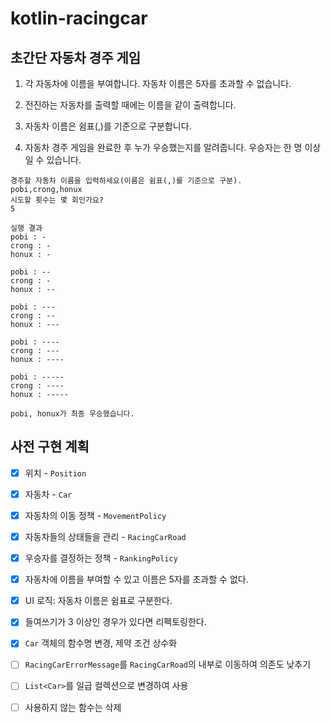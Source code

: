 # kotlin-racingcar

## 초간단 자동차 경주 게임

1. 각 자동차에 이름을 부여합니다. 자동차 이름은 5자를 초과할 수 없습니다.

2. 전진하는 자동차를 출력할 때에는 이름을 같이 출력합니다.

3. 자동차 이름은 쉼표(,)를 기준으로 구분합니다.

4. 자동차 경주 게임을 완료한 후 누가 우승했는지를 알려줍니다. 우승자는 한 명 이상일 수 있습니다.

```
경주할 자동차 이름을 입력하세요(이름은 쉼표(,)를 기준으로 구분).
pobi,crong,honux
시도할 횟수는 몇 회인가요?
5

실행 결과
pobi : -
crong : -
honux : -

pobi : --
crong : -
honux : --

pobi : ---
crong : --
honux : ---

pobi : ----
crong : ---
honux : ----

pobi : -----
crong : ----
honux : -----

pobi, honux가 최종 우승했습니다.
```

## 사전 구현 계획

- [x] 위치 - `Position`
- [x] 자동차 - `Car`
- [x] 자동차의 이동 정책 - `MovementPolicy`
- [x] 자동차들의 상태들을 관리 - `RacingCarRoad`
- [x] 우승자를 결정하는 정책 - `RankingPolicy`
- [x] 자동차에 이름을 부여할 수 있고 이름은 5자를 초과할 수 없다.
- [x] UI 로직: 자동차 이름은 쉼표로 구분한다.
- [x] 들여쓰기가 3 이상인 경우가 있다면 리펙토링한다.


- [x] `Car` 객체의 함수명 변경, 제약 조건 상수화
- [ ] `RacingCarErrorMessage`를 `RacingCarRoad`의 내부로 이동하여 의존도 낮추기
- [ ] `List<Car>`를 일급 컬렉션으로 변경하여 사용
- [ ] 사용하지 않는 함수는 삭제